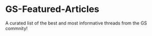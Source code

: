 # GS-Featured-Articles
A curated list of the best and most informative threads from the GS commnity!
